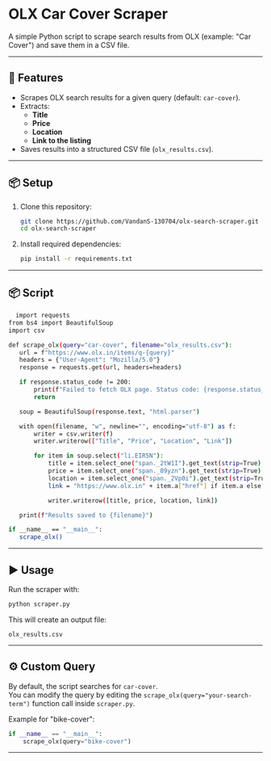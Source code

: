 # OLX Car Cover Scraper

A simple Python script to scrape search results from OLX (example: "Car Cover") and save them in a CSV file.

---

## 🚀 Features
- Scrapes OLX search results for a given query (default: `car-cover`).
- Extracts:
  - **Title**
  - **Price**
  - **Location**
  - **Link to the listing**
- Saves results into a structured CSV file (`olx_results.csv`).

---

## 📦 Setup

1. Clone this repository:
   ```bash
   git clone https://github.com/VandanS-130704/olx-search-scraper.git
   cd olx-search-scraper

   ```

2. Install required dependencies:
   ```bash
   pip install -r requirements.txt
   ```
---

## 📦 Script
 ```bash
   import requests
from bs4 import BeautifulSoup
import csv

def scrape_olx(query="car-cover", filename="olx_results.csv"):
    url = f"https://www.olx.in/items/q-{query}"
    headers = {"User-Agent": "Mozilla/5.0"}
    response = requests.get(url, headers=headers)

    if response.status_code != 200:
        print(f"Failed to fetch OLX page. Status code: {response.status_code}")
        return

    soup = BeautifulSoup(response.text, "html.parser")

    with open(filename, "w", newline="", encoding="utf-8") as f:
        writer = csv.writer(f)
        writer.writerow(["Title", "Price", "Location", "Link"])

        for item in soup.select("li.EIR5N"):
            title = item.select_one("span._2tW1I").get_text(strip=True) if item.select_one("span._2tW1I") else "N/A"
            price = item.select_one("span._89yzn").get_text(strip=True) if item.select_one("span._89yzn") else "N/A"
            location = item.select_one("span._2Vp0i").get_text(strip=True) if item.select_one("span._2Vp0i") else "N/A"
            link = "https://www.olx.in" + item.a["href"] if item.a else "N/A"

            writer.writerow([title, price, location, link])

    print(f"Results saved to {filename}")

if __name__ == "__main__":
    scrape_olx()

   ```

---

## ▶️ Usage

Run the scraper with:
```bash
python scraper.py
```

This will create an output file:
```
olx_results.csv
```

---

## ⚙️ Custom Query

By default, the script searches for `car-cover`.  
You can modify the query by editing the `scrape_olx(query="your-search-term")` function call inside `scraper.py`.

Example for "bike-cover":
```python
if __name__ == "__main__":
    scrape_olx(query="bike-cover")
```

---
